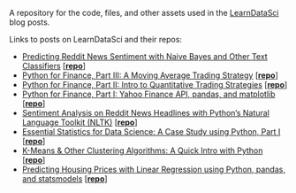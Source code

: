 A repository for the code, files, and other assets used in the [LearnDataSci](http://www.learndatasci.com) blog posts.

Links to posts on LearnDataSci and their repos:
+ [Predicting Reddit News Sentiment with Naive Bayes and Other Text Classifiers](https://www.learndatasci.com/?p=1301&preview_id=1301&preview_nonce=6bea24ae56&post_format=standard&_thumbnail_id=1305&preview=true) [[<b>repo</b>](../../tree/master/Predicting%20Reddit%20News%20Sentiment)]
+ [Python for Finance, Part III: A Moving Average Trading Strategy](https://www.learndatasci.com/python-finance-part-3-moving-average-trading-strategy/) [[<b>repo</b>](../../tree/master/Python%20for%20Finance%2C%20Part%203)]
+ [Python for Finance, Part II: Intro to Quantitative Trading Strategies](https://www.learndatasci.com/python-finance-part-2-intro-quantitative-trading-strategies/) [[<b>repo</b>](../../tree/master/Python%20for%20Finance%2C%20Part%202)]
+ [Python for Finance, Part I: Yahoo Finance API, pandas, and matplotlib](https://www.learndatasci.com/python-finance-part-yahoo-finance-api-pandas-matplotlib/) [[<b>repo</b>](../../tree/master/Python%20For%20Finance%2C%20Part%20I)]
+ [Sentiment Analysis on Reddit News Headlines with Python’s Natural Language Toolkit (NLTK)](https://www.learndatasci.com/sentiment-analysis-reddit-headlines-pythons-nltk/) [[<b>repo</b>](../../tree/master/Sentiment%20Analysis%20on%20Reddit%20Headlines%20with%20NLTK)]
+ [Essential Statistics for Data Science: A Case Study using Python, Part I](https://www.learndatasci.com/data-science-statistics-using-python/) [[<b>repo</b>](../../tree/master/Essential%20Statistics)]
+ [K-Means & Other Clustering Algorithms: A Quick Intro with Python](https://www.learndatasci.com/k-means-clustering-algorithms-python-intro/) [[<b>repo</b>](../../tree/master/Karate%20Club%20Clustering)]
+ [Predicting Housing Prices with Linear Regression using Python, pandas, and statsmodels](https://www.learndatasci.com/predicting-housing-prices-linear-regression-using-python-pandas-statsmodels/) [[<b>repo</b>](../../tree/master/Housing%20Price%20Index%20Regression)]
